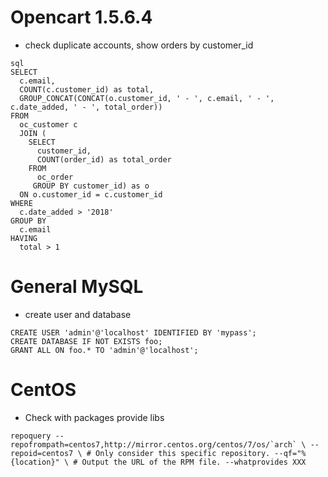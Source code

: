 Opencart 1.5.6.4
================

* check duplicate accounts, show orders by customer_id

```
sql
SELECT 
  c.email, 
  COUNT(c.customer_id) as total, 
  GROUP_CONCAT(CONCAT(o.customer_id, ' - ', c.email, ' - ', c.date_added, ' - ', total_order)) 
FROM 
  oc_customer c 
  JOIN (
    SELECT 
      customer_id, 
      COUNT(order_id) as total_order 
    FROM 
      oc_order 
     GROUP BY customer_id) as o 
  ON o.customer_id = c.customer_id 
WHERE 
  c.date_added > '2018' 
GROUP BY 
  c.email 
HAVING 
  total > 1
```


General MySQL
=============

* create user and database

```
CREATE USER 'admin'@'localhost' IDENTIFIED BY 'mypass';
CREATE DATABASE IF NOT EXISTS foo;
GRANT ALL ON foo.* TO 'admin'@'localhost';
```


CentOS
======

* Check with packages provide libs

```
repoquery --repofrompath=centos7,http://mirror.centos.org/centos/7/os/`arch` \ --repoid=centos7 \ # Only consider this specific repository. --qf="%{location}" \ # Output the URL of the RPM file. --whatprovides XXX
```
